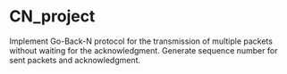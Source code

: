 # CN_project
Implement Go-Back-N protocol for the transmission of multiple packets without waiting for the acknowledgment. Generate sequence number for sent packets and acknowledgment.
